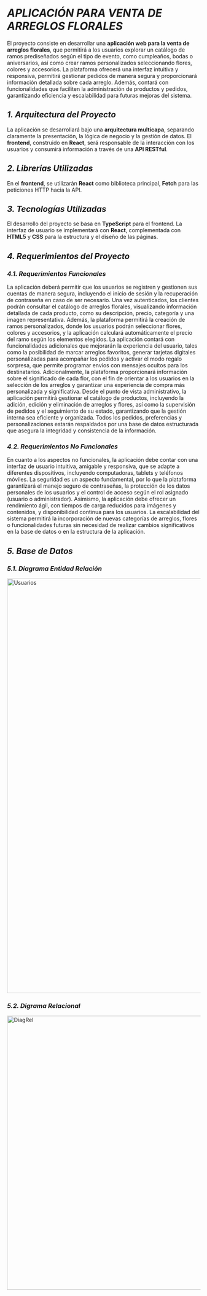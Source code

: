 # *APLICACIÓN PARA VENTA DE ARREGLOS FLORALES*

El proyecto consiste en desarrollar una **aplicación web para la venta de arreglos florales**, que permitirá a los usuarios explorar un catálogo de ramos prediseñados según el tipo de evento, como cumpleaños, bodas o aniversarios, así como crear ramos personalizados seleccionando flores, colores y accesorios. La plataforma ofrecerá una interfaz intuitiva y responsiva, permitirá gestionar pedidos de manera segura y proporcionará información detallada sobre cada arreglo. Además, contará con funcionalidades que faciliten la administración de productos y pedidos, garantizando eficiencia y escalabilidad para futuras mejoras del sistema.

## *1. Arquitectura del Proyecto*

La aplicación se desarrollará bajo una **arquitectura multicapa**, separando claramente la presentación, la lógica de negocio y la gestión de datos. El **frontend**, construido en **React**, será responsable de la interacción con los usuarios y consumirá información a través de una **API RESTful**.

## *2. Librerías Utilizadas*

En el **frontend**, se utilizarán **React** como biblioteca principal, **Fetch** para las peticiones HTTP hacia la API.

## *3. Tecnologías Utilizadas*

El desarrollo del proyecto se basa en  **TypeScript** para el frontend. La interfaz de usuario se implementará con **React**, complementada con **HTML5** y **CSS** para la estructura y el diseño de las páginas.

## *4. Requerimientos del Proyecto*
### *4.1. Requerimientos Funcionales*

La aplicación deberá permitir que los usuarios se registren y gestionen sus cuentas de manera segura, incluyendo el inicio de sesión y la recuperación de contraseña en caso de ser necesario. Una vez autenticados, los clientes podrán consultar el catálogo de arreglos florales, visualizando información detallada de cada producto, como su descripción, precio, categoría y una imagen representativa. Además, la plataforma permitirá la creación de ramos personalizados, donde los usuarios podrán seleccionar flores, colores y accesorios, y la aplicación calculará automáticamente el precio del ramo según los elementos elegidos.
La aplicación contará con funcionalidades adicionales que mejorarán la experiencia del usuario, tales como la posibilidad de marcar arreglos favoritos, generar tarjetas digitales personalizadas para acompañar los pedidos y activar el modo regalo sorpresa, que permite programar envíos con mensajes ocultos para los destinatarios. Adicionalmente, la plataforma proporcionará información sobre el significado de cada flor, con el fin de orientar a los usuarios en la selección de los arreglos y garantizar una experiencia de compra más personalizada y significativa.
Desde el punto de vista administrativo, la aplicación permitirá gestionar el catálogo de productos, incluyendo la adición, edición y eliminación de arreglos y flores, así como la supervisión de pedidos y el seguimiento de su estado, garantizando que la gestión interna sea eficiente y organizada. Todos los pedidos, preferencias y personalizaciones estarán respaldados por una base de datos estructurada que asegura la integridad y consistencia de la información.

### *4.2. Requerimientos No Funcionales*
En cuanto a los aspectos no funcionales, la aplicación debe contar con una interfaz de usuario intuitiva, amigable y responsiva, que se adapte a diferentes dispositivos, incluyendo computadoras, tablets y teléfonos móviles. La seguridad es un aspecto fundamental, por lo que la plataforma garantizará el manejo seguro de contraseñas, la protección de los datos personales de los usuarios y el control de acceso según el rol asignado (usuario o administrador).
Asimismo, la aplicación debe ofrecer un rendimiento ágil, con tiempos de carga reducidos para imágenes y contenidos, y disponibilidad continua para los usuarios. La escalabilidad del sistema permitirá la incorporación de nuevas categorías de arreglos, flores o funcionalidades futuras sin necesidad de realizar cambios significativos en la base de datos o en la estructura de la aplicación.

## *5. Base de Datos*
### *5.1. Diagrama Entidad Relación*

<img width="1920" height="1080" alt="Usuarios" src="https://github.com/user-attachments/assets/1ac58734-5f9a-4391-bbf7-fb40c67921c6" />

### *5.2. Digrama Relacional*
<img width="1190" height="714" alt="DiagRel" src="https://github.com/user-attachments/assets/4b41f5fc-b792-475a-b07d-922b7303111a" />
